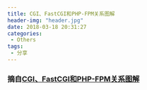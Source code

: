 ```yaml
---
title: CGI、FastCGI和PHP-FPM关系图解
header-img: "header.jpg"
date: 2018-03-18 20:31:27
categories:
 - Others
tags:
 - 分享
---
```


### 摘自[CGI、FastCGI和PHP-FPM关系图解](https://www.awaimai.com/371.html)

